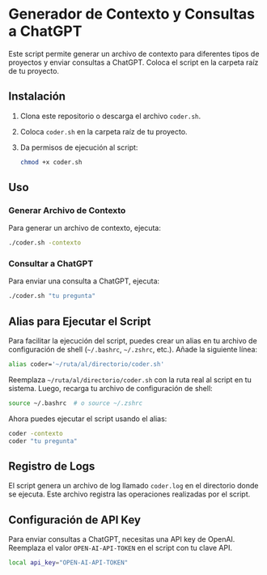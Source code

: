 
# Generador de Contexto y Consultas a ChatGPT

Este script permite generar un archivo de contexto para diferentes tipos de proyectos y enviar consultas a ChatGPT. Coloca el script en la carpeta raíz de tu proyecto.

## Instalación

1. Clona este repositorio o descarga el archivo `coder.sh`.
2. Coloca `coder.sh` en la carpeta raíz de tu proyecto.
3. Da permisos de ejecución al script:

   ```bash
   chmod +x coder.sh
   ```

## Uso

### Generar Archivo de Contexto

Para generar un archivo de contexto, ejecuta:

```bash
./coder.sh -contexto
```

### Consultar a ChatGPT

Para enviar una consulta a ChatGPT, ejecuta:

```bash
./coder.sh "tu pregunta"
```

## Alias para Ejecutar el Script

Para facilitar la ejecución del script, puedes crear un alias en tu archivo de configuración de shell (`~/.bashrc`, `~/.zshrc`, etc.). Añade la siguiente línea:

```bash
alias coder='~/ruta/al/directorio/coder.sh'
```

Reemplaza `~/ruta/al/directorio/coder.sh` con la ruta real al script en tu sistema. Luego, recarga tu archivo de configuración de shell:

```bash
source ~/.bashrc  # o source ~/.zshrc
```

Ahora puedes ejecutar el script usando el alias:

```bash
coder -contexto
coder "tu pregunta"
```

## Registro de Logs

El script genera un archivo de log llamado `coder.log` en el directorio donde se ejecuta. Este archivo registra las operaciones realizadas por el script.

## Configuración de API Key

Para enviar consultas a ChatGPT, necesitas una API key de OpenAI. Reemplaza el valor `OPEN-AI-API-TOKEN` en el script con tu clave API.

```bash
local api_key="OPEN-AI-API-TOKEN"
```
